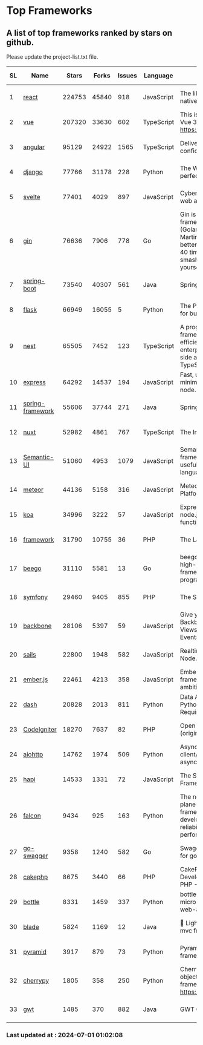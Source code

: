 # Top Frameworks
## A list of top frameworks ranked by stars on github.  
Please update the project-list.txt file.

| SL| Name  | Stars| Forks| Issues | Language | Description | Last Commit |
| --| ------| -----| ---- | ------ | -------- | ----------- | ----------- |
| 1 | [react](https://github.com/facebook/react) | 224753 | 45840 | 918 | JavaScript | The library for web and native user interfaces. | 2024-06-30 21:22:22 |
| 2 | [vue](https://github.com/vuejs/vue) | 207320 | 33630 | 602 | TypeScript | This is the repo for Vue 2. For Vue 3, go to https://github.com/vuejs/core | 2024-06-14 12:52:12 |
| 3 | [angular](https://github.com/angular/angular) | 95129 | 24922 | 1565 | TypeScript | Deliver web apps with confidence 🚀 | 2024-06-28 21:07:59 |
| 4 | [django](https://github.com/django/django) | 77766 | 31178 | 228 | Python | The Web framework for perfectionists with deadlines. | 2024-06-28 13:21:21 |
| 5 | [svelte](https://github.com/sveltejs/svelte) | 77401 | 4029 | 897 | JavaScript | Cybernetically enhanced web apps | 2024-06-30 14:09:06 |
| 6 | [gin](https://github.com/gin-gonic/gin) | 76636 | 7906 | 778 | Go | Gin is a HTTP web framework written in Go (Golang). It features a Martini-like API with much better performance -- up to 40 times faster. If you need smashing performance, get yourself some Gin. | 2024-06-22 14:19:04 |
| 7 | [spring-boot](https://github.com/spring-projects/spring-boot) | 73540 | 40307 | 561 | Java | Spring Boot | 2024-06-28 22:22:14 |
| 8 | [flask](https://github.com/pallets/flask) | 66949 | 16055 | 5 | Python | The Python micro framework for building web applications. | 2024-06-07 19:04:18 |
| 9 | [nest](https://github.com/nestjs/nest) | 65505 | 7452 | 123 | TypeScript | A progressive Node.js framework for building efficient, scalable, and enterprise-grade server-side applications with TypeScript/JavaScript 🚀 | 2024-06-20 07:49:26 |
| 10 | [express](https://github.com/expressjs/express) | 64292 | 14537 | 194 | JavaScript | Fast, unopinionated, minimalist web framework for node. | 2024-06-26 22:23:19 |
| 11 | [spring-framework](https://github.com/spring-projects/spring-framework) | 55606 | 37744 | 271 | Java | Spring Framework | 2024-06-30 19:16:04 |
| 12 | [nuxt](https://github.com/nuxt/nuxt) | 52982 | 4861 | 767 | TypeScript | The Intuitive Vue Framework. | 2024-06-30 22:35:38 |
| 13 | [Semantic-UI](https://github.com/Semantic-Org/Semantic-UI) | 51060 | 4953 | 1079 | JavaScript | Semantic is a UI component framework based around useful principles from natural language. | 2023-01-11 17:05:32 |
| 14 | [meteor](https://github.com/meteor/meteor) | 44136 | 5158 | 316 | JavaScript | Meteor, the JavaScript App Platform | 2024-06-25 11:15:08 |
| 15 | [koa](https://github.com/koajs/koa) | 34996 | 3222 | 57 | JavaScript | Expressive middleware for node.js using ES2017 async functions | 2024-06-28 15:26:17 |
| 16 | [framework](https://github.com/laravel/framework) | 31790 | 10755 | 36 | PHP | The Laravel Framework. | 2024-06-29 13:49:26 |
| 17 | [beego](https://github.com/beego/beego) | 31110 | 5581 | 13 | Go | beego is an open-source, high-performance web framework for the Go programming language. | 2024-05-26 06:25:36 |
| 18 | [symfony](https://github.com/symfony/symfony) | 29460 | 9405 | 855 | PHP | The Symfony PHP framework | 2024-06-29 11:00:55 |
| 19 | [backbone](https://github.com/jashkenas/backbone) | 28106 | 5397 | 59 | JavaScript | Give your JS App some Backbone with Models, Views, Collections, and Events | 2024-03-06 23:22:47 |
| 20 | [sails](https://github.com/balderdashy/sails) | 22800 | 1948 | 582 | JavaScript | Realtime MVC Framework for Node.js | 2024-05-17 22:00:56 |
| 21 | [ember.js](https://github.com/emberjs/ember.js) | 22461 | 4213 | 358 | JavaScript | Ember.js - A JavaScript framework for creating ambitious web applications | 2024-06-17 20:26:28 |
| 22 | [dash](https://github.com/plotly/dash) | 20828 | 2013 | 811 | Python | Data Apps & Dashboards for Python. No JavaScript Required. | 2024-06-25 16:00:32 |
| 23 | [CodeIgniter](https://github.com/bcit-ci/CodeIgniter) | 18270 | 7637 | 82 | PHP | Open Source PHP Framework (originally from EllisLab) | 2024-03-20 03:51:42 |
| 24 | [aiohttp](https://github.com/aio-libs/aiohttp) | 14762 | 1974 | 509 | Python | Asynchronous HTTP client/server framework for asyncio and Python | 2024-06-25 10:39:14 |
| 25 | [hapi](https://github.com/hapijs/hapi) | 14533 | 1331 | 72 | JavaScript | The Simple, Secure Framework Developers Trust | 2024-06-12 08:03:13 |
| 26 | [falcon](https://github.com/falconry/falcon) | 9434 | 925 | 163 | Python | The no-magic web data plane API and microservices framework for Python developers, with a focus on reliability, correctness, and performance at scale. | 2024-06-30 12:58:23 |
| 27 | [go-swagger](https://github.com/go-swagger/go-swagger) | 9358 | 1240 | 582 | Go | Swagger 2.0 implementation for go | 2024-05-13 17:21:38 |
| 28 | [cakephp](https://github.com/cakephp/cakephp) | 8675 | 3440 | 66 | PHP | CakePHP: The Rapid Development Framework for PHP - Official Repository | 2024-06-28 08:38:23 |
| 29 | [bottle](https://github.com/bottlepy/bottle) | 8331 | 1459 | 337 | Python | bottle.py is a fast and simple micro-framework for python web-applications. | 2024-01-03 22:31:48 |
| 30 | [blade](https://github.com/lets-blade/blade) | 5824 | 1169 | 12 | Java | :rocket: Lightning fast and elegant mvc framework for Java8 | 2024-06-17 01:05:35 |
| 31 | [pyramid](https://github.com/Pylons/pyramid) | 3917 | 879 | 73 | Python | Pyramid - A Python web framework | 2024-06-10 16:09:42 |
| 32 | [cherrypy](https://github.com/cherrypy/cherrypy) | 1805 | 358 | 250 | Python | CherryPy is a pythonic, object-oriented HTTP framework.      https://cherrypy.dev | 2024-06-14 15:21:15 |
| 33 | [gwt](https://github.com/gwtproject/gwt) | 1485 | 370 | 882 | Java | GWT Open Source Project | 2024-06-04 17:54:18 |

### Last updated at : 2024-07-01 01:02:08
